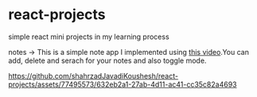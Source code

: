 # react-projects
simple react mini projects in my learning process

notes -> This is a simple note app I implemented using [this video](https://youtu.be/8KB3DHI-QbM).You can add, delete and serach for your notes and also toggle mode. 

https://github.com/shahrzadJavadiKoushesh/react-projects/assets/77495573/632eb2a1-27ab-4d11-ac41-cc35c82a4693


